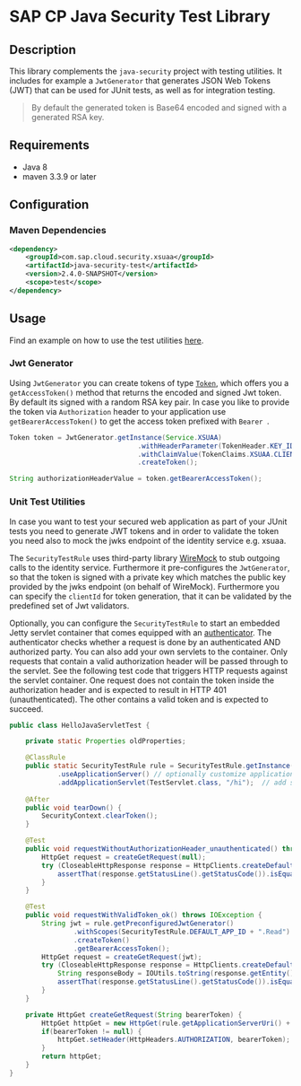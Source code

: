 # SAP CP Java Security Test Library

## Description
This library complements the `java-security` project with testing utilities.
It includes for example a `JwtGenerator` that generates JSON Web Tokens (JWT) that can be used for JUnit tests, as well as for integration testing.

 > By default the generated token is Base64 encoded and signed with a generated RSA key.


## Requirements
- Java 8
- maven 3.3.9 or later

## Configuration

### Maven Dependencies
```xml
<dependency>
    <groupId>com.sap.cloud.security.xsuaa</groupId>
    <artifactId>java-security-test</artifactId>
    <version>2.4.0-SNAPSHOT</version>
    <scope>test</scope>
</dependency>
```

## Usage
Find an example on how to use the test utilities [here](/samples/java-security-usage).

### Jwt Generator
Using `JwtGenerator` you can create tokens of type [`Token`](/java-security/src/main/java/com/sap/cloud/security/token/Token.java), which offers you a `getAccessToken()` method that returns the encoded and signed Jwt token. By default its signed with a random RSA key pair. In case you like to provide the token via `Authorization` header to your application use `getBearerAccessToken()` to get the access token prefixed with `Bearer `. 

```java
Token token = JwtGenerator.getInstance(Service.XSUAA)
                                .withHeaderParameter(TokenHeader.KEY_ID, "key-id") // optional
                                .withClaimValue(TokenClaims.XSUAA.CLIENT_ID, clientId) // optional
                                .createToken();

String authorizationHeaderValue = token.getBearerAccessToken();
```

### Unit Test Utilities
In case you want to test your secured web application as part of your JUnit tests you need to generate JWT tokens and in order to validate the token you need also to mock the jwks endpoint of the identity service e.g. xsuaa. 

The `SecurityTestRule` uses third-party library [WireMock](http://wiremock.org/docs/getting-started/) to stub outgoing calls to the identity service. Furthermore it pre-configures the `JwtGenerator`, so that the token is signed with a private key which matches the public key provided by the jwks endpoint (on behalf of WireMock). Furthermore you can specify the `clientId` for token generation, that it can be validated by the predefined set of Jwt validators.

Optionally, you can configure the `SecurityTestRule` to start an embedded Jetty servlet container that comes equipped with an [authenticator](src/main/java/com/sap/cloud/security/servlet/XsuaaTokenAuthenticator.java). The authenticator checks whether a request is done by an authenticated AND authorized party. You can also add your own servlets to the container. Only requests that contain a valid authorization header will be passed through to the servlet. See the following test code that triggers HTTP requests against the servlet container. One request does not contain the token inside the authorization header and is expected to result in HTTP 401 (unauthenticated). The other contains a valid token and is expected to succeed.

```java
public class HelloJavaServletTest {

	private static Properties oldProperties;

	@ClassRule
	public static SecurityTestRule rule = SecurityTestRule.getInstance(XSUAA)
			.useApplicationServer() // optionally customize application server, e.g. port
			.addApplicationServlet(TestServlet.class, "/hi");  // add servlet to be tested to application server
    
	@After
	public void tearDown() {
		SecurityContext.clearToken();
	}

	@Test
	public void requestWithoutAuthorizationHeader_unauthenticated() throws IOException {
		HttpGet request = createGetRequest(null);
		try (CloseableHttpResponse response = HttpClients.createDefault().execute(request)) {
			assertThat(response.getStatusLine().getStatusCode()).isEqualTo(HttpStatus.SC_UNAUTHORIZED); // 401
		}
	}

	@Test
	public void requestWithValidToken_ok() throws IOException {
		String jwt = rule.getPreconfiguredJwtGenerator()
				.withScopes(SecurityTestRule.DEFAULT_APP_ID + ".Read")
				.createToken()
				.getBearerAccessToken();
		HttpGet request = createGetRequest(jwt);
		try (CloseableHttpResponse response = HttpClients.createDefault().execute(request)) {
			String responseBody = IOUtils.toString(response.getEntity().getContent(), StandardCharsets.UTF_8);
			assertThat(response.getStatusLine().getStatusCode()).isEqualTo(HttpStatus.SC_OK);
		}
	}

	private HttpGet createGetRequest(String bearerToken) {
		HttpGet httpGet = new HttpGet(rule.getApplicationServerUri() + HelloJavaServlet.ENDPOINT);
		if(bearerToken != null) {
			httpGet.setHeader(HttpHeaders.AUTHORIZATION, bearerToken);
		}
		return httpGet;
	}
}
```
